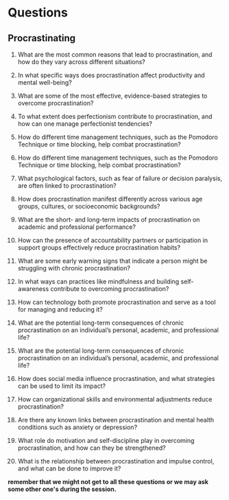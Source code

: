 # Questions


## Procrastinating


1. What are the most common reasons that lead to procrastination, and how do they vary across different situations?

2. In what specific ways does procrastination affect productivity and mental well-being?

3. What are some of the most effective, evidence-based strategies to overcome procrastination?

4. To what extent does perfectionism contribute to procrastination, and how can one manage perfectionist tendencies?

5. How do different time management techniques, such as the Pomodoro Technique or time blocking, help combat procrastination?

6. How do different time management techniques, such as the Pomodoro Technique or time blocking, help combat procrastination?

7. What psychological factors, such as fear of failure or decision paralysis, are often linked to procrastination?

8. How does procrastination manifest differently across various age groups, cultures, or socioeconomic backgrounds?

9. What are the short- and long-term impacts of procrastination on academic and professional performance?

10. How can the presence of accountability partners or participation in support groups effectively reduce procrastination habits?

11. What are some early warning signs that indicate a person might be struggling with chronic procrastination?

12. In what ways can practices like mindfulness and building self-awareness contribute to overcoming procrastination?

13. How can technology both promote procrastination and serve as a tool for managing and reducing it?

14. What are the potential long-term consequences of chronic procrastination on an individual’s personal, academic, and professional life?

15. What are the potential long-term consequences of chronic procrastination on an individual’s personal, academic, and professional life?

16. How does social media influence procrastination, and what strategies can be used to limit its impact?

17. How can organizational skills and environmental adjustments reduce procrastination?

18. Are there any known links between procrastination and mental health conditions such as anxiety or depression?

19. What role do motivation and self-discipline play in overcoming procrastination, and how can they be strengthened?

20. What is the relationship between procrastination and impulse control, and what can be done to improve it?


**remember that we might not get to all these questions or we may ask some other one's during the session.**
